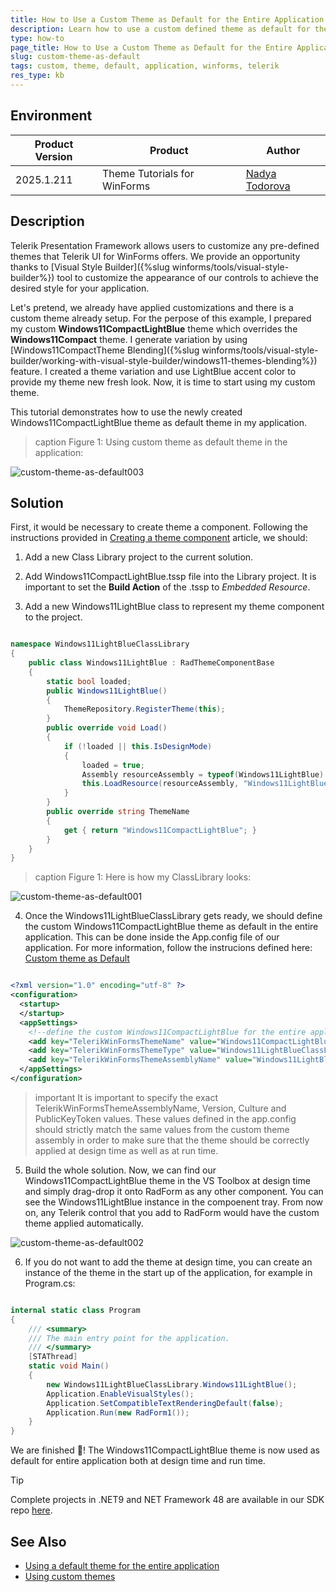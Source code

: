 ```yaml
---
title: How to Use a Custom Theme as Default for the Entire Application
description: Learn how to use a custom defined theme as default for the Entire Application
type: how-to
page_title: How to Use a Custom Theme as Default for the Entire Application
slug: custom-theme-as-default
tags: custom, theme, default, application, winforms, telerik
res_type: kb
---
```


## Environment

|Product Version|Product|Author|
|----|----|----|
|2025.1.211|Theme Tutorials for WinForms|[Nadya Todorova](https://www.telerik.com/blogs/author/nadya-karaivanova)|

## Description

Telerik Presentation Framework allows users to customize any pre-defined themes that Telerik UI for WinForms offers. We provide an opportunity thanks to [Visual Style Builder]({%slug winforms/tools/visual-style-builder%}) tool to customize the appearance of our controls to achieve the desired style for your application.

Let's pretend, we already have applied customizations and there is a custom theme already setup. For the perpose of this example, I prepared my custom **Windows11CompactLightBlue** theme which overrides the **Windows11Compact** theme. I generate variation by using [Windows11CompactTheme Blending]({%slug winforms/tools/visual-style-builder/working-with-visual-style-builder/windows11-themes-blending%}) feature. I created a theme variation and use LightBlue accent color to provide my theme new fresh look. Now, it is time to start using my custom theme.

This tutorial demonstrates how to use the newly created Windows11CompactLightBlue theme as default theme in my application. 

>caption Figure 1: Using custom theme as default theme in the application:

![custom-theme-as-default003](images/custom-theme-as-default003.png)

## Solution

First, it would be necessary to create theme a component. Following the instructions provided in [Creating a theme component](https://docs.telerik.com/devtools/winforms/styling-and-appearance/advanced-topics/adding-custom-redistributable-themes-to-your-application/creating-a-theme-component) article, we should:

1. Add a new Class Library project to the current solution.

2. Add Windows11CompactLightBlue.tssp file into the Library project. It is important to set the **Build Action** of the .tssp to *Embedded Resource*.

3. Add a new Windows11LightBlue class to represent my theme component to the project.


````C#

namespace Windows11LightBlueClassLibrary
{
    public class Windows11LightBlue : RadThemeComponentBase
    {
        static bool loaded;
        public Windows11LightBlue()
        {
            ThemeRepository.RegisterTheme(this);
        }
        public override void Load()
        {
            if (!loaded || this.IsDesignMode)
            {
                loaded = true;
                Assembly resourceAssembly = typeof(Windows11LightBlue).Assembly;
                this.LoadResource(resourceAssembly, "Windows11LightBlueClassLibrary.Windows11CompactLightBlue.tssp");
            }
        }
        public override string ThemeName
        {
            get { return "Windows11CompactLightBlue"; }
        }
    }
}


````

>caption Figure 1: Here is how my ClassLibrary looks:

![custom-theme-as-default001](images/custom-theme-as-default001.png)

4. Once the Windows11LightBlueClassLibrary gets ready, we should define the custom Windows11CompactLightBlue theme as default in the entire application. This can be done inside the App.config file of our application. For more information, follow the instrucions defined here: [Custom theme as Default](https://docs.telerik.com/devtools/winforms/styling-and-appearance/default-theme#custom-theme-as-default)

````XML

<?xml version="1.0" encoding="utf-8" ?>
<configuration>
  <startup>
  </startup>
  <appSettings>
    <!--define the custom Windows11CompactLightBlue for the entire application-->
    <add key="TelerikWinFormsThemeName" value="Windows11CompactLightBlue" />
    <add key="TelerikWinFormsThemeType" value="Windows11LightBlueClassLibrary.Windows11LightBlue"/>
    <add key="TelerikWinFormsThemeAssemblyName" value="Windows11LightBlueClassLibrary, Version=1.0.0.0, Culture=neutral, PublicKeyToken=null" />
  </appSettings>
</configuration>

````

>important It is important to specify the exact TelerikWinFormsThemeAssemblyName, Version, Culture and PublicKeyToken values. These values defined in the app.config should strictly match the same values from the custom theme assembly in order to make sure that the theme should be correctly applied at design time as well as at run time.

5. Build the whole solution. Now, we can find our Windows11CompactLightBlue theme in the VS Toolbox at design time and simply drag-drop it onto RadForm as any other component. You can see the Windows11LightBlue instance in the compoenent tray. From now on, any Telerik control that you add to RadForm would have the custom theme applied automatically.

![custom-theme-as-default002](images/custom-theme-as-default002.png)

6. If you do not want to add the theme at design time, you can create an instance of the theme in the start up of the application, for example in Program.cs:

````C#

internal static class Program
{
    /// <summary>
    /// The main entry point for the application.
    /// </summary>
    [STAThread]
    static void Main()
    {
        new Windows11LightBlueClassLibrary.Windows11LightBlue();
        Application.EnableVisualStyles();
        Application.SetCompatibleTextRenderingDefault(false);
        Application.Run(new RadForm1());
    }
}

````

We are finished :partying_face:!  The Windows11CompactLightBlue theme is now used as default for entire application both at design time and run time.

> [!TIP] 
> Complete projects in .NET9 and NET Framework 48 are available in our SDK repo [here](https://github.com/telerik/winforms-sdk/tree/master/Themes/CustomThemeAsDefault).


## See Also

- [Using a default theme for the entire application](https://docs.telerik.com/devtools/winforms/styling-and-appearance/using-a-default-theme-for-the-entire-application#using-a-default-theme-for-the-entire-application)
- [Using custom themes](https://docs.telerik.com/devtools/winforms/styling-and-appearance/using-custom-themes)
